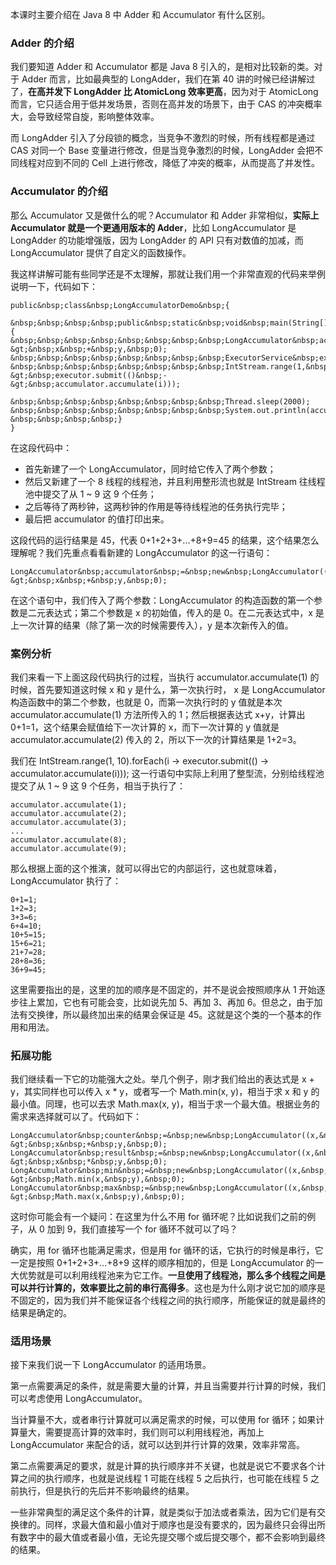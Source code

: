 
本课时主要介绍在 Java 8 中 Adder 和 Accumulator 有什么区别。

### Adder 的介绍

我们要知道 Adder 和 Accumulator 都是 Java 8 引入的，是相对比较新的类。对于 Adder 而言，比如最典型的 LongAdder，我们在第 40 讲的时候已经讲解过了，**在高并发下 LongAdder 比 AtomicLong 效率更高**，因为对于 AtomicLong 而言，它只适合用于低并发场景，否则在高并发的场景下，由于 CAS 的冲突概率大，会导致经常自旋，影响整体效率。

而 LongAdder 引入了分段锁的概念，当竞争不激烈的时候，所有线程都是通过 CAS 对同一个 Base 变量进行修改，但是当竞争激烈的时候，LongAdder 会把不同线程对应到不同的 Cell 上进行修改，降低了冲突的概率，从而提高了并发性。

### Accumulator 的介绍

那么 Accumulator 又是做什么的呢？Accumulator 和 Adder 非常相似，**实际上 Accumulator 就是一个更通用版本的 Adder**，比如 LongAccumulator 是 LongAdder 的功能增强版，因为 LongAdder 的 API 只有对数值的加减，而 LongAccumulator 提供了自定义的函数操作。

我这样讲解可能有些同学还是不太理解，那就让我们用一个非常直观的代码来举例说明一下，代码如下：

```
public&nbsp;class&nbsp;LongAccumulatorDemo&nbsp;{

&nbsp;&nbsp;&nbsp;&nbsp;public&nbsp;static&nbsp;void&nbsp;main(String[]&nbsp;args)&nbsp;throws&nbsp;InterruptedException&nbsp;{
&nbsp;&nbsp;&nbsp;&nbsp;&nbsp;&nbsp;&nbsp;&nbsp;LongAccumulator&nbsp;accumulator&nbsp;=&nbsp;new&nbsp;LongAccumulator((x,&nbsp;y)&nbsp;-&gt;&nbsp;x&nbsp;+&nbsp;y,&nbsp;0);
&nbsp;&nbsp;&nbsp;&nbsp;&nbsp;&nbsp;&nbsp;&nbsp;ExecutorService&nbsp;executor&nbsp;=&nbsp;Executors.newFixedThreadPool(8);
&nbsp;&nbsp;&nbsp;&nbsp;&nbsp;&nbsp;&nbsp;&nbsp;IntStream.range(1,&nbsp;10).forEach(i&nbsp;-&gt;&nbsp;executor.submit(()&nbsp;-&gt;&nbsp;accumulator.accumulate(i)));

&nbsp;&nbsp;&nbsp;&nbsp;&nbsp;&nbsp;&nbsp;&nbsp;Thread.sleep(2000);
&nbsp;&nbsp;&nbsp;&nbsp;&nbsp;&nbsp;&nbsp;&nbsp;System.out.println(accumulator.getThenReset());
&nbsp;&nbsp;&nbsp;&nbsp;}
}

```

在这段代码中：

- 首先新建了一个 LongAccumulator，同时给它传入了两个参数；
- 然后又新建了一个 8 线程的线程池，并且利用整形流也就是 IntStream 往线程池中提交了从 1 ~ 9 这 9 个任务；
- 之后等待了两秒钟，这两秒钟的作用是等待线程池的任务执行完毕；
- 最后把 accumulator 的值打印出来。

这段代码的运行结果是 45，代表 0+1+2+3+...+8+9=45 的结果，这个结果怎么理解呢？我们先重点看看新建的 LongAccumulator 的这一行语句：

```
LongAccumulator&nbsp;accumulator&nbsp;=&nbsp;new&nbsp;LongAccumulator((x,&nbsp;y)&nbsp;-&gt;&nbsp;x&nbsp;+&nbsp;y,&nbsp;0);

```

在这个语句中，我们传入了两个参数：LongAccumulator 的构造函数的第一个参数是二元表达式；第二个参数是 x 的初始值，传入的是 0。在二元表达式中，x 是上一次计算的结果（除了第一次的时候需要传入），y 是本次新传入的值。

### 案例分析

我们来看一下上面这段代码执行的过程，当执行 accumulator.accumulate(1) 的时候，首先要知道这时候 x 和 y 是什么，第一次执行时， x 是 LongAccumulator 构造函数中的第二个参数，也就是 0，而第一次执行时的 y 值就是本次 accumulator.accumulate(1) 方法所传入的 1；然后根据表达式 x+y，计算出 0+1=1，这个结果会赋值给下一次计算的 x，而下一次计算的 y 值就是 accumulator.accumulate(2) 传入的 2，所以下一次的计算结果是 1+2=3。

我们在 IntStream.range(1, 10).forEach(i -&gt; executor.submit(() -&gt; accumulator.accumulate(i)));&nbsp;这一行语句中实际上利用了整型流，分别给线程池提交了从 1 ~ 9 这 9 个任务，相当于执行了：

```
accumulator.accumulate(1);
accumulator.accumulate(2);
accumulator.accumulate(3);
...
accumulator.accumulate(8);
accumulator.accumulate(9);

```

那么根据上面的这个推演，就可以得出它的内部运行，这也就意味着，LongAccumulator 执行了：

```
0+1=1;
1+2=3;
3+3=6;
6+4=10;
10+5=15;
15+6=21;
21+7=28;
28+8=36;
36+9=45;

```

这里需要指出的是，这里的加的顺序是不固定的，并不是说会按照顺序从 1 开始逐步往上累加，它也有可能会变，比如说先加 5、再加 3、再加 6。但总之，由于加法有交换律，所以最终加出来的结果会保证是 45。这就是这个类的一个基本的作用和用法。

### 拓展功能

我们继续看一下它的功能强大之处。举几个例子，刚才我们给出的表达式是 x + y，其实同样也可以传入 x * y，或者写一个 Math.min(x, y)，相当于求 x 和 y 的最小值。同理，也可以去求 Math.max(x, y)，相当于求一个最大值。根据业务的需求来选择就可以了。代码如下：

```
LongAccumulator&nbsp;counter&nbsp;=&nbsp;new&nbsp;LongAccumulator((x,&nbsp;y)&nbsp;-&gt;&nbsp;x&nbsp;+&nbsp;y,&nbsp;0);
LongAccumulator&nbsp;result&nbsp;=&nbsp;new&nbsp;LongAccumulator((x,&nbsp;y)&nbsp;-&gt;&nbsp;x&nbsp;*&nbsp;y,&nbsp;0);
LongAccumulator&nbsp;min&nbsp;=&nbsp;new&nbsp;LongAccumulator((x,&nbsp;y)&nbsp;-&gt;&nbsp;Math.min(x,&nbsp;y),&nbsp;0);
LongAccumulator&nbsp;max&nbsp;=&nbsp;new&nbsp;LongAccumulator((x,&nbsp;y)&nbsp;-&gt;&nbsp;Math.max(x,&nbsp;y),&nbsp;0);

```

这时你可能会有一个疑问：在这里为什么不用 for 循环呢？比如说我们之前的例子，从 0 加到 9，我们直接写一个 for 循环不就可以了吗？

确实，用 for 循环也能满足需求，但是用 for 循环的话，它执行的时候是串行，它一定是按照 0+1+2+3+...+8+9 这样的顺序相加的，但是 LongAccumulator&nbsp;的一大优势就是可以利用线程池来为它工作。**一旦使用了线程池，那么多个线程之间是可以并行计算的，效率要比之前的串行高得多**。这也是为什么刚才说它加的顺序是不固定的，因为我们并不能保证各个线程之间的执行顺序，所能保证的就是最终的结果是确定的。

### 适用场景

接下来我们说一下 LongAccumulator 的适用场景。

第一点需要满足的条件，就是需要大量的计算，并且当需要并行计算的时候，我们可以考虑使用&nbsp;LongAccumulator。

当计算量不大，或者串行计算就可以满足需求的时候，可以使用 for 循环；如果计算量大，需要提高计算的效率时，我们则可以利用线程池，再加上 LongAccumulator 来配合的话，就可以达到并行计算的效果，效率非常高。

第二点需要满足的要求，就是计算的执行顺序并不关键，也就是说它不要求各个计算之间的执行顺序，也就是说线程 1 可能在线程 5 之后执行，也可能在线程 5 之前执行，但是执行的先后并不影响最终的结果。

一些非常典型的满足这个条件的计算，就是类似于加法或者乘法，因为它们是有交换律的。同样，求最大值和最小值对于顺序也是没有要求的，因为最终只会得出所有数字中的最大值或者最小值，无论先提交哪个或后提交哪个，都不会影响到最终的结果。
